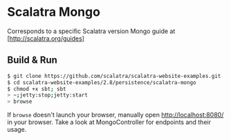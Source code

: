 # Scalatra Mongo #

Corresponds to a specific Scalatra version Mongo guide at [http://scalatra.org/guides]

## Build & Run ##

```sh
$ git clone https://github.com/scalatra/scalatra-website-examples.git
$ cd scalatra-website-examples/2.8/persistence/scalatra-mongo
$ chmod +x sbt; sbt
> ~;jetty:stop;jetty:start
> browse
```

If `browse` doesn't launch your browser, manually open [http://localhost:8080/](http://localhost:8080/) in your browser.
Take a look at MongoController for endpoints and their usage.